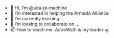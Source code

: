 - 👋 Hi, I’m @ada-pi-machine
- 👀 I’m interested in helping the Armada Alliance
- 🌱 I’m currently learning ...
- 💞️ I’m looking to collaborate on ...
- 📫 How to reach me: AstroWa3l is my leader 🛸

<!---
ada-pi-machine/ada-pi-machine is a ✨ special ✨ repository because its `README.md` (this file) appears on your GitHub profile.
You can click the Preview link to take a look at your changes.
--->
